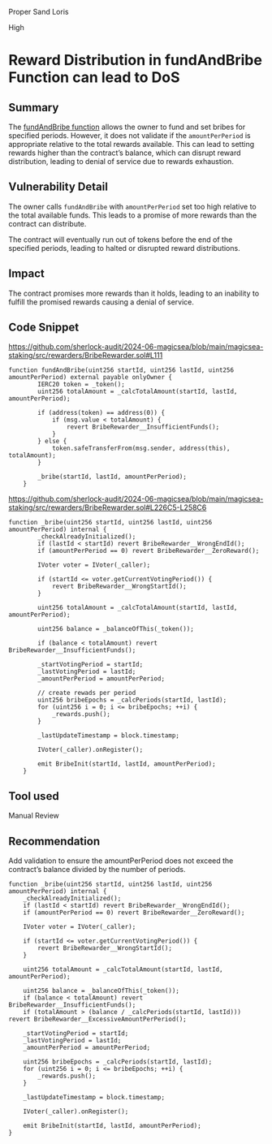 Proper Sand Loris

High

# Reward Distribution in fundAndBribe Function can lead to DoS

## Summary

The [fundAndBribe function](https://github.com/sherlock-audit/2024-06-magicsea/blob/main/magicsea-staking/src/rewarders/BribeRewarder.sol#L111) allows the owner to fund and set bribes for specified periods. However, it does not validate if the `amountPerPeriod` is appropriate relative to the total rewards available. This can lead to setting rewards higher than the contract’s balance, which can disrupt reward distribution, leading to denial of service due to rewards exhaustion.

## Vulnerability Detail

The owner calls `fundAndBribe` with `amountPerPeriod` set too high relative to the total available funds. This leads to a promise of more rewards than the contract can distribute.

The contract will eventually run out of tokens before the end of the specified periods, leading to halted or disrupted reward distributions.

## Impact

The contract promises more rewards than it holds, leading to an inability to fulfill the promised rewards causing a denial of service.

## Code Snippet

https://github.com/sherlock-audit/2024-06-magicsea/blob/main/magicsea-staking/src/rewarders/BribeRewarder.sol#L111

```solidity
function fundAndBribe(uint256 startId, uint256 lastId, uint256 amountPerPeriod) external payable onlyOwner {
        IERC20 token = _token();
        uint256 totalAmount = _calcTotalAmount(startId, lastId, amountPerPeriod);

        if (address(token) == address(0)) {
            if (msg.value < totalAmount) {
                revert BribeRewarder__InsufficientFunds();
            }
        } else {
            token.safeTransferFrom(msg.sender, address(this), totalAmount);
        }

        _bribe(startId, lastId, amountPerPeriod);
    }
```

https://github.com/sherlock-audit/2024-06-magicsea/blob/main/magicsea-staking/src/rewarders/BribeRewarder.sol#L226C5-L258C6

```solidity
function _bribe(uint256 startId, uint256 lastId, uint256 amountPerPeriod) internal {
        _checkAlreadyInitialized();
        if (lastId < startId) revert BribeRewarder__WrongEndId();
        if (amountPerPeriod == 0) revert BribeRewarder__ZeroReward();

        IVoter voter = IVoter(_caller);

        if (startId <= voter.getCurrentVotingPeriod()) {
            revert BribeRewarder__WrongStartId();
        }

        uint256 totalAmount = _calcTotalAmount(startId, lastId, amountPerPeriod);

        uint256 balance = _balanceOfThis(_token());

        if (balance < totalAmount) revert BribeRewarder__InsufficientFunds();

        _startVotingPeriod = startId;
        _lastVotingPeriod = lastId;
        _amountPerPeriod = amountPerPeriod;

        // create rewads per period
        uint256 bribeEpochs = _calcPeriods(startId, lastId);
        for (uint256 i = 0; i <= bribeEpochs; ++i) {
            _rewards.push();
        }

        _lastUpdateTimestamp = block.timestamp;

        IVoter(_caller).onRegister();

        emit BribeInit(startId, lastId, amountPerPeriod);
    }
```

## Tool used

Manual Review

## Recommendation

Add validation to ensure the amountPerPeriod does not exceed the contract’s balance divided by the number of periods.

```solidity
function _bribe(uint256 startId, uint256 lastId, uint256 amountPerPeriod) internal {
    _checkAlreadyInitialized();
    if (lastId < startId) revert BribeRewarder__WrongEndId();
    if (amountPerPeriod == 0) revert BribeRewarder__ZeroReward();

    IVoter voter = IVoter(_caller);

    if (startId <= voter.getCurrentVotingPeriod()) {
        revert BribeRewarder__WrongStartId();
    }

    uint256 totalAmount = _calcTotalAmount(startId, lastId, amountPerPeriod);

    uint256 balance = _balanceOfThis(_token());
    if (balance < totalAmount) revert BribeRewarder__InsufficientFunds();
    if (totalAmount > (balance / _calcPeriods(startId, lastId))) revert BribeRewarder__ExcessiveAmountPerPeriod();

    _startVotingPeriod = startId;
    _lastVotingPeriod = lastId;
    _amountPerPeriod = amountPerPeriod;

    uint256 bribeEpochs = _calcPeriods(startId, lastId);
    for (uint256 i = 0; i <= bribeEpochs; ++i) {
        _rewards.push();
    }

    _lastUpdateTimestamp = block.timestamp;

    IVoter(_caller).onRegister();

    emit BribeInit(startId, lastId, amountPerPeriod);
}
```